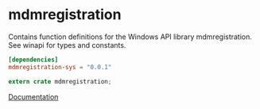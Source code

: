 # mdmregistration #
Contains function definitions for the Windows API library mdmregistration. See winapi for types and constants.

```toml
[dependencies]
mdmregistration-sys = "0.0.1"
```

```rust
extern crate mdmregistration;
```

[Documentation](https://retep998.github.io/doc/winapi/mdmregistration/)
